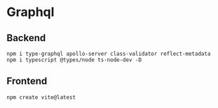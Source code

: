# Graphql

## Backend

```
npm i type-graphql apollo-server class-validator reflect-metadata
npm i typescript @types/node ts-node-dev -D

```

## Frontend

```
npm create vite@latest

```
